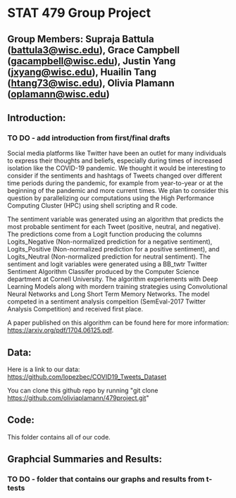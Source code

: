# STAT 479 Group Project

## Group Members: Supraja Battula (battula3@wisc.edu), Grace Campbell (gacampbell@wisc.edu), Justin Yang (jxyang@wisc.edu), Huailin Tang (htang73@wisc.edu), Olivia Plamann (oplamann@wisc.edu)

## Introduction:
### TO DO - add introduction from first/final drafts
Social media platforms like Twitter have been an outlet for many individuals to express their thoughts and beliefs, especially during times of increased isolation like the COVID-19 pandemic.  We thought it would be interesting to consider if the sentiments and hashtags of Tweets changed over different time periods during the pandemic, for example from year-to-year or at the beginning of the pandemic and more current times.  We plan to consider this question by parallelizing our computations using the High Performance Computing Cluster (HPC) using shell scripting and R code. 

The sentiment variable was generated using an algorithm that predicts the most probable sentiment for each Tweet (positive, neutral, and negative).  The predictions come from a Logit function producing the columns Logits_Negative (Non-normalized prediction for a negative sentiment), Logits_Positive (Non-normalized prediction for a positive sentiment), and Logits_Neutral (Non-normalized prediction for neutral sentiment).  The sentiment and logit variables were generated using a BB_twtr Twitter Sentiment Algorithm Classifer produced by the Computer Science department at Cornell University.  The algorithm experiements with Deep Learning Models along with mordern training strategies using Convolutional Neural Networks and Long Short Term Memory Networks.  The model competed in a sentiment analysis compeition (SemEval-2017 Twitter Analysis Competition) and received first place.

A paper published on this algorithm can be found here for more information: https://arxiv.org/pdf/1704.06125.pdf.

## Data:
Here is a link to our data: https://github.com/lopezbec/COVID19_Tweets_Dataset

You can clone this github repo by running "git clone https://github.com/oliviaplamann/479project.git"

## Code:
This folder contains all of our code.

## Graphcial Summaries and Results:
### TO DO - folder that contains our graphs and results from t-tests
